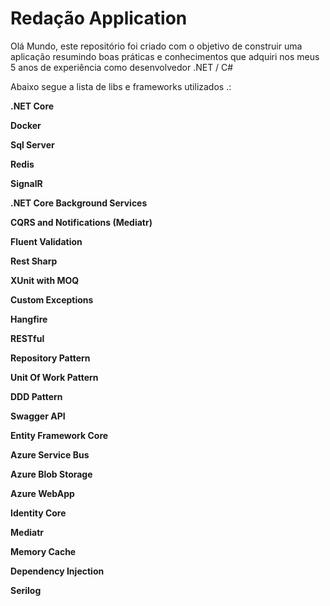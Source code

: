 # Redação Application

Olá Mundo, este repositório foi criado com o objetivo de construir uma aplicação resumindo boas práticas e conhecimentos que adquiri nos meus 5 anos de experiência como desenvolvedor .NET / C#

Abaixo segue a lista de libs e frameworks utilizados .:


**.NET Core** 

**Docker**

**Sql Server**

**Redis**

**SignalR**

**.NET Core Background Services**

**CQRS and Notifications (Mediatr)**

**Fluent Validation**

**Rest Sharp**

**XUnit with MOQ**

**Custom Exceptions**

**Hangfire**

**RESTful**

**Repository Pattern**

**Unit Of Work Pattern**

**DDD Pattern**

**Swagger API**

**Entity Framework Core**

**Azure Service Bus**

**Azure Blob Storage**

**Azure WebApp**

**Identity Core**

**Mediatr**

**Memory Cache**

**Dependency Injection**

**Serilog**
